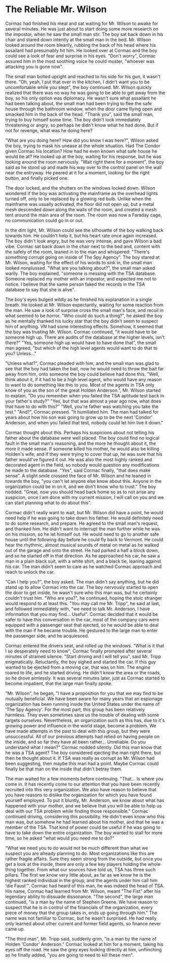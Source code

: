 # The Reliable Mr. Wilson

Cormac had finished his meal and sat waiting for Mr. Wilson to awake for several minutes. He was just about to start doing some more research on the impostor, when he saw the small man stir. The boy sat back down in his chair and stared down intently at the small man in the bed. Mr. Wilson looked around the room blearily, rubbing the back of his head where his assailant had presumably hit him. He looked over at Cormac and the boy could see a look of fear and surprise in his eyes. "Don't worry", Cormac assured him in the most soothing voice he could muster, "whoever was attacking you is gone now".

The small man bolted upright and reached to his side for his gun, it wasn't there. "Oh, yeah, I put that over in the kitchen, I didn't want you to be uncomfortable while you slept", the boy continued. Mr. Wilson quickly realized that there was no way he was going to be able to get away from the boy, so his only option was diplomacy. He wasn't sure what assailant he had been talking about, the small man had been trying to flee the safe house through the bathroom window, when the door came flying open and smacked him in the back of the head. "Thank you", said the small man, trying to buy himself some time. The boy didn't look immediately threatening or angry, so perhaps he didn't know what he had done. But if not for revenge, what was he doing here?

"What are you doing here? How did you know I was here?", Wilson asked the boy, trying to mask his unease at the whole situation. Had The Condor given Cormac his location? How had he even known what safe house he would be at? He looked up at the boy, waiting for his response, but he was looking around the room nervously. "Wait right there for a moment", the boy said as he stood up and made his way over to the control panel on the wall near the entryway. He peered at it for a moment, looking for the right button, and finally picked one.

The door locked, and the shutters on the windows locked down. Wilson wondered if the boy was activating the mainframe as the overhead lights turned off, only to be replaced by a glowing red bulb. Unlike when the mainframe was usually activated, the floor did not open up, but a metal mesh descended down along the walls of the room, and created a mesh tent around the main area of the room. The room was now a Faraday cage, no communication could go in or out.

In the dim light, Mr. Wilson could see the silhouette of the boy walking back towards him. He couldn't help it, but his heart rate once again increased. The boy didn't look angry, but he was very intense, and gave Wilson a bad vibe. Cormac sat back down in the chair next to the bed and, content with the safety of the room, leaned in to the man and whispered: "There's something corrupt going on inside of The Spy Agency". The boy stared at Mr. Wilson, waiting for the effect of his words to sink in, the small man looked nonplussed. "What are you talking about?", the small man asked warily. The boy explained, "someone is messing with the TSA database. Someone replaced my mother with an impostor, and expected me not to notice. I believe that the same person faked the records in the TSA database to say that she is alive".

The boy's eyes bulged wildly as he finished his explanation in a single breath. He looked at Mr. Wilson expectantly, waiting for some reaction from the man. He saw a look of surprise cross the small man's face, and recoil in what seemed to be horror. "Who could do such a thing?", he asked the boy as he mentally thanked his lucky star that the boy didn't seem to suspect him of anything. VN had some interesting effects. Somehow, it seemed that the boy was trusting Mr. Wilson. Cormac continued, "it would have to be someone high up. There are audits of the database at the higher levels, isn't there?" "Yes, someone high up would have to have done that", the small man agreed, "but which of the high level agents would want to do that to you? Unless..."

"Unless what?", Cormac pleaded with him, and the small man was glad to see that the boy had taken the bait, now he would need to throw the bait far away from him, onto someone the boy could believe had done this. "Well, think about it, if it had to be a high level agent, who would have any reason to want to do something like this to you. Most of the agents in TSA only know of you as the son of the great Holden Anderson.", Mr. Wilson started to explain, "Do you remember when you failed the TSA aptitude test back in your father's study?" "Yes, but that was almost a year ago now, what does that have to do with this?" "Well, you're father was watching you take the test." "And?", Cormac pressed. "It humiliated him. The man had talked for years about how his son was going to grow up to be the next 'Condor' Anderson, and when you failed that test, nobody could let him live it down."

Cormac thought about this. Perhaps his suspicions about not telling his father about the database were well placed. The boy could find no logical fault in the small man's reasoning, and the more he thought about it, the more it made sense. If someone killed his mother, he would also be killing Holden's wife, and if they were trying to cover that up, he was sure that his father would've figured it out. He was also the most highly ranked and decorated agent in the field, so nobody would question any modifications he made to the database. "Yes", said Cormac finally, "that does make sense". A slight smile crossed the face of Mr. Wilson and he leaned in towards the boy, "you can't let anyone else know about this. Anyone in the organization could be in on it, and we don't know who to trust." The boy nodded. "Great, now you should head back home so as to not arise any suspicion, once I am done with my current mission, I will call on you and we can start planning what to do about this".

Cormac didn't really want to wait, but Mr. Wilson did have a point, he would need help if he was going to take down his father. He would definitely need to do some research, and prepare. He agreed to the small man's request, and thanked him. He didn't want to interrupt the man further while he was on his mission, so he let himself out. He would need to go to another safe house until the following day before he could fly back to Vermont. He could hear the rhythmic, almost musical sounds of metal on metal as he walked out of the garage and onto the street. He had parked a half a block down, and so he started off in that direction. As he approached his car, he saw a man in a plain black suit, with a white shirt, and a black tie, leaning against his car. The man didn't seem to care as he watched Cormac approach and reach to unlock the car.

"Can I help you?", the boy asked. The man didn't say anything, but he did stand up to allow Cormac into the car. The boy nervously started to open the door to get inside, he wasn't sure who this man was, but he certainly couldn't trust him. "Who are you?", he continued, hoping the stoic stranger would respond to at least this. "You may call me Mr. Tripp", he said at last, and followed immediately with, "we need to talk Mr. Anderson, I have information that you may find... Useful". Cormac decided that it would be safer to have this conversation in the car, most of the company cars were equipped with a passenger seat that ejected, so he would be able to deal with the man if he became trouble. He gestured to the large man to enter the passenger side, and he acquiesced.

Cormac entered the drivers seat, and rolled up the windows. "What is it that I so desperately need to know", Cormac finally prompted after several minutes of strained silence. "Start driving and I will tell you", said Mr. Tripp enigmatically. Reluctantly, the boy sighed and started the car. If this guy wanted to be ejected from a moving car, that was on him. The engine roared to life, and he started driving. He didn't know the area or the roads, so he drove aimlessly. It was several minutes later, just as Cormac started to become impatient, that the large man finally spoke.

"Mr. Wilson", he began, "I have a proposition for you that we may find to be mutually beneficial. We have been aware for many years that an espionage organization has been running inside the United States under the name of 'The Spy Agency'. For the most part, this group has been relatively harmless. They even sometimes save us the trouble of dealing with some targets ourselves. Nevertheless, an organization such as this has, due to it's growing power and influence in the world stage, become a problem. We have made attempts in the past to deal with this group, but they were unsuccessful. All of our previous attempts had relied on having people on the inside, and so far they have all been rather... Unreliable. Do you understand what I mean?" Cormac nodded silently. Did this man know that he was a TSA agent? The boy considered ejecting the man right there, but then he thought about it. If TSA was really as corrupt as Mr. Wilson had been suggesting, then maybe this man had a point. Maybe Cormac could finally be that man on the inside that didn't betray them.

The man waited for a few moments before continuing. "That... Is where you come in. It has recently come to our attention that you have been recently recruited into this very organization. We also have reason to believe that you have reasons to dislike the organization for which you have found yourself employed. To put it bluntly, Mr. Anderson, we know about what has happened with your mother, and we believe that you will be able to help us deal with our TSA problem while finding those responsible." Cormac continued driving, considering this possibility. He didn't even know who this man was, but somehow he had learned about his mother, and that he was a member of the TSA. That kind of power could be useful if he was going to have to take down the entire organization. The boy wanted to stall for more time, so he asked "what would you need me to do?"

"What we need you to do would not be much different than what we suspect you are already planning to do. Most organizations like this are rather fragile affairs. Sure they seem strong from the outside, but once you get a look at the inside, there are only a few key players holding the whole thing together. From what our sources have told us, TSA has three such pillars. The first we know very little about, as far as we know he is the highest ranked individual in the group, and the agents under him call him 'die Faust'". Cormac had heard of this man, he was indeed the head of TSA. His name, Cormac had learned from Mr. Wilson, meant "The Fist" after his legendary ability to dissuade dissonance. "The second", the large man continued, "is a man by the name of Stephen Greene. We have reason to suspect that he is in control of the financials of the organization, every piece of money that the group takes in, ends up going through him." The name was not familiar to Cormac, but he wasn't surprised. He had really only learned about other current and former field agents, so finance never came up.

"The third man", Mr. Tripp said, suddenly grim, "is a man by the name of Holden 'Condor' Anderson." Cormac looked at him for a moment, taking his eyes off the road. He saw the grey eyes looking directly at him, unflinching as he finally added, "you are going to need to kill these men".
